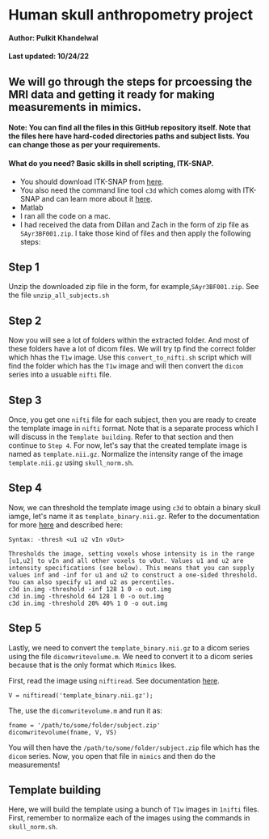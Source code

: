 # Human skull anthropometry project
#### Author: Pulkit Khandelwal
#### Last updated: 10/24/22
## We will go through the steps for prcoessing the MRI data and getting it ready for making measurements in mimics.
#### Note: You can find all the files in this GitHub repository itself. Note that the files here have hard-coded directories paths and subject lists. You can change those as per your requirements.

#### What do you need? Basic skills in shell scripting, ITK-SNAP.
- You should download ITK-SNAP from [here](http://www.itksnap.org/pmwiki/pmwiki.php).
- You also need the command line tool `c3d` which comes alomg with ITK-SNAP and can learn more about it [here](http://www.itksnap.org/pmwiki/pmwiki.php?n=Convert3D.Convert3D).
- Matlab
- I ran all the code on a mac.
- I had received the data from Dillan and Zach in the form of zip file as `SAyr3BF001.zip`. I take those kind of files and then apply the following steps:

## Step 1
Unzip the downloaded zip file in the form, for example,`SAyr3BF001.zip`. See the file `unzip_all_subjects.sh`

## Step 2
Now you will see a lot of folders within the extracted folder. And most of these folders have a lot of dicom files. We will try tp find the correct folder which hhas the `T1w` image. Use this `convert_to_nifti.sh` script which will find the folder which has the `T1w` image and will then convert the `dicom` series into a usuable `nifti` file.

## Step 3
Once, you get one `nifti` file for each subject, then you are ready to create the template image in `nifti` format. Note that is a separate process which I will discuss in the `Template building`. Refer to that section and then continue to `Step 4`. For now, let's say that the created template image is named as `template.nii.gz`. Normalize the intensity range of the image `template.nii.gz` using `skull_norm.sh`.

## Step 4
Now, we can threshold the template image using `c3d` to obtain a binary skull iamge, let's name it as `template_binary.nii.gz`. Refer to the documentation for more [here](http://www.itksnap.org/pmwiki/pmwiki.php?n=Convert3D.Documentation) and described here:

```-thresh, -threshold: Binary thresholding
Syntax: -thresh <u1 u2 vIn vOut>

Thresholds the image, setting voxels whose intensity is in the range [u1,u2] to vIn and all other voxels to vOut. Values u1 and u2 are intensity specifications (see below). This means that you can supply values inf and -inf for u1 and u2 to construct a one-sided threshold. You can also specify u1 and u2 as percentiles.
c3d in.img -threshold -inf 128 1 0 -o out.img
c3d in.img -threshold 64 128 1 0 -o out.img
c3d in.img -threshold 20% 40% 1 0 -o out.img
```

## Step 5
Lastly, we need to convert the `template_binary.nii.gz` to a dicom series using the file `dicomwritevolume.m`. We need to convert it to a dicom series because that is the only format which `Mimics` likes.

First, read the image using `niftiread`. See documentation [here](https://www.mathworks.com/help/images/ref/niftiread.html).

`V = niftiread('template_binary.nii.gz');`

The, use the `dicomwritevolume.m` and run it as:
```VS = [1 1 1] % this the voxel spacing and send the correct ones for your image.
fname = '/path/to/some/folder/subject.zip'
dicomwritevolume(fname, V, VS)
```
You will then have the `/path/to/some/folder/subject.zip` file which has the `dicom` series. Now, you open that file in `mimics` and then do the measurements!

## Template building
Here, we will build the template using a bunch of `T1w` images in `1nifti` files. First, remember to normalize each of the images using the commands in `skull_norm.sh`.


